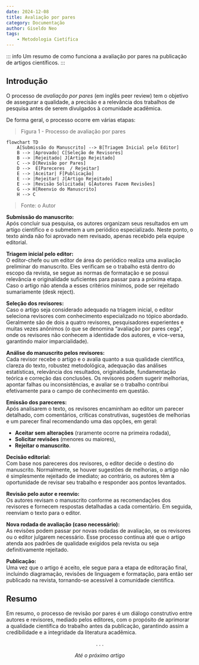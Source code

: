```yaml
---
date: 2024-12-08
title: Avaliação por pares
category: Documentação
author: Giseldo Neo
tags: 
    - Metodologia Cietífica
---
```


::: info
Um resumo de como funciona a avaliação por pares na publicação de artigos científicos.
:::

## Introdução

O processo de *avaliação por pares* (em inglês peer review) tem o objetivo de assegurar a qualidade, a precisão e a relevância dos trabalhos de pesquisa antes de serem divulgados à comunidade acadêmica.

De forma geral, o processo ocorre em várias etapas:

> Figura 1 - Processo de avaliação por pares
```mermaid
flowchart TD
    A[Submissão do Manuscrito] --> B[Triagem Inicial pelo Editor]
    B --> |Aprovado| C[Seleção de Revisores]
    B --> |Rejeitado| J[Artigo Rejeitado]
    C --> D[Revisão por Pares]
    D -->  E[Pareceres  / Rejeitar]
    E --> |Aceitar| F[Publicação]
    E --> |Rejeitar| J[Artigo Rejeitado]
    E --> |Revisão Solicitada| G[Autores Fazem Revisões]
    G --> H[Reenvio do Manuscrito]
    H --> C
```
> Fonte: o Autor

**Submissão do manuscrito:**  
   Após concluir sua pesquisa, os autores organizam seus resultados em um artigo científico e o submetem a um periódico especializado. Neste ponto, o texto ainda não foi aprovado nem revisado, apenas recebido pela equipe editorial.

**Triagem inicial pelo editor:**  
   O editor-chefe ou um editor de área do periódico realiza uma avaliação preliminar do manuscrito. Eles verificam se o trabalho está dentro do escopo da revista, se segue as normas de formatação e se possui relevância e originalidade suficientes para passar para a próxima etapa. Caso o artigo não atenda a esses critérios mínimos, pode ser rejeitado sumariamente (desk reject).

**Seleção dos revisores:**  
   Caso o artigo seja considerado adequado na triagem inicial, o editor seleciona revisores com conhecimento especializado no tópico abordado. Geralmente são de dois a quatro revisores, pesquisadores experientes e muitas vezes anônimos (o que se denomina “avaliação por pares cega”, onde os revisores não conhecem a identidade dos autores, e vice-versa, garantindo maior imparcialidade).

**Análise do manuscrito pelos revisores:**  
   Cada revisor recebe o artigo e o avalia quanto a sua qualidade científica, clareza do texto, robustez metodológica, adequação das análises estatísticas, relevância dos resultados, originalidade, fundamentação teórica e correção das conclusões. Os revisores podem sugerir melhorias, apontar falhas ou inconsistências, e avaliar se o trabalho contribui efetivamente para o campo de conhecimento em questão.

**Emissão dos pareceres:**  
   Após analisarem o texto, os revisores encaminham ao editor um parecer detalhado, com comentários, críticas construtivas, sugestões de melhorias e um parecer final recomendando uma das opções, em geral:  
   - **Aceitar sem alterações** (raramente ocorre na primeira rodada),  
   - **Solicitar revisões** (menores ou maiores),  
   - **Rejeitar o manuscrito**.

**Decisão editorial:**  
   Com base nos pareceres dos revisores, o editor decide o destino do manuscrito. Normalmente, se houver sugestões de melhorias, o artigo não é simplesmente rejeitado de imediato; ao contrário, os autores têm a oportunidade de revisar seu trabalho e responder aos pontos levantados.

**Revisão pelo autor e reenvio:**  
   Os autores revisam o manuscrito conforme as recomendações dos revisores e fornecem respostas detalhadas a cada comentário. Em seguida, reenviam o texto para o editor.

**Nova rodada de avaliação (caso necessário):**  
   As revisões podem passar por novas rodadas de avaliação, se os revisores ou o editor julgarem necessário. Esse processo continua até que o artigo atenda aos padrões de qualidade exigidos pela revista ou seja definitivamente rejeitado.

**Publicação:**  
   Uma vez que o artigo é aceito, ele segue para a etapa de editoração final, incluindo diagramação, revisões de linguagem e formatação, para então ser publicado na revista, tornando-se acessível à comunidade científica.

## Resumo

Em resumo, o processo de revisão por pares é um diálogo construtivo entre autores e revisores, mediado pelos editores, com o propósito de aprimorar a qualidade científica do trabalho antes da publicação, garantindo assim a credibilidade e a integridade da literatura acadêmica.

<center>. . .</center>

_<center>Até o próximo artigo</center>_
